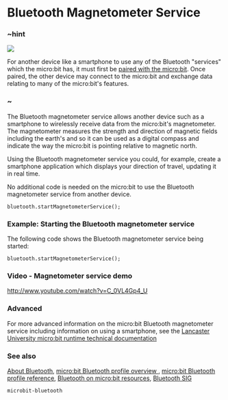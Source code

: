 # Bluetooth Magnetometer Service 

### ~hint
![](/static/bluetooth/Bluetooth_SIG.png)

For another device like a smartphone to use any of the Bluetooth "services" which the micro:bit has, it must first be [paired with the micro:bit](/reference/bluetooth/bluetooth-pairing). Once paired, the other device may connect to the micro:bit and exchange data relating to many of the micro:bit's features.

### ~

The Bluetooth magnetometer service allows another device such as a smartphone to wirelessly receive data from the micro:bit's magnetometer. The magnetometer measures the strength and direction of magnetic fields including the earth's and so it can be used as a digital compass and indicate the way the micro:bit is pointing relative to magnetic north.

Using the Bluetooth magnetometer service you could, for example, create a smartphone application which displays your direction of travel, updating it in real time.   

No additional code is needed on the micro:bit to use the Bluetooth magnetometer service from another device.

```sig
bluetooth.startMagnetometerService();
```

### Example: Starting the Bluetooth magnetometer service

The following code shows the Bluetooth magnetometer service being started:

```blocks
bluetooth.startMagnetometerService();
```

### Video - Magnetometer service demo

http://www.youtube.com/watch?v=C_0VL4Gp4_U

### Advanced
 
For more advanced information on the micro:bit Bluetooth magnetometer service including information on using a smartphone, see the [Lancaster University micro:bit runtime technical documentation](http://lancaster-university.github.io/microbit-docs/ble/magnetometer-service/)

### See also

[About Bluetooth](/reference/bluetooth/about-bluetooth), [micro:bit Bluetooth profile overview ](http://lancaster-university.github.io/microbit-docs/ble/profile/), [micro:bit Bluetooth profile reference](http://lancaster-university.github.io/microbit-docs/resources/bluetooth/microbit-profile-V1.9-Level-2.pdf),  [Bluetooth on micro:bit resources](http://bluetooth-mdw.blogspot.co.uk/p/bbc-microbit.html), [Bluetooth SIG](https://www.bluetooth.com)


```package
microbit-bluetooth
```
